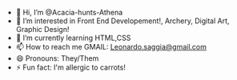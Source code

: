- 👋 Hi, I’m @Acacia-hunts-Athena
- 👀 I’m interested in Front End Developement!, Archery, Digital Art, Graphic Design!
- 🌱 I’m currently learning HTML,CSS
- 📫 How to reach me GMAIL: Leonardo.saggia@gmail.com
- 😄 Pronouns: They/Them
- ⚡ Fun fact: I'm allergic to carrots!

<!---
Acacia-hunts-Athena/Acacia-hunts-Athena is a ✨ special ✨ repository because its `README.md` (this file) appears on your GitHub profile.
You can click the Preview link to take a look at your changes.
--->
